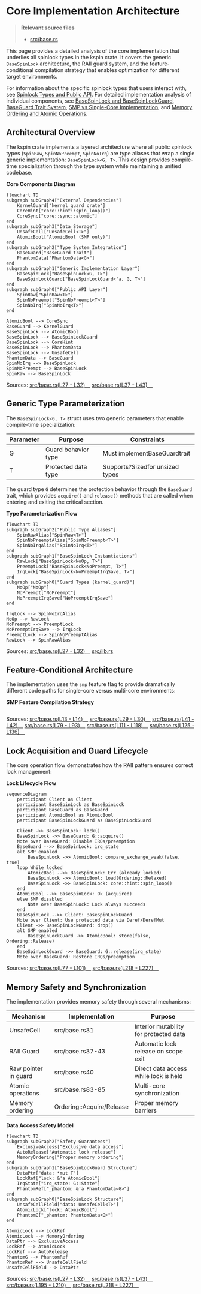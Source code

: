 # Core Implementation Architecture

> **Relevant source files**
> * [src/base.rs](https://github.com/arceos-org/kspin/blob/dfc0ff2c/src/base.rs)

This page provides a detailed analysis of the core implementation that underlies all spinlock types in the kspin crate. It covers the generic `BaseSpinLock` architecture, the RAII guard system, and the feature-conditional compilation strategy that enables optimization for different target environments.

For information about the specific spinlock types that users interact with, see [Spinlock Types and Public API](/arceos-org/kspin/2-spinlock-types-and-public-api). For detailed implementation analysis of individual components, see [BaseSpinLock and BaseSpinLockGuard](/arceos-org/kspin/3.1-basespinlock-and-basespinlockguard), [BaseGuard Trait System](/arceos-org/kspin/3.2-baseguard-trait-system), [SMP vs Single-Core Implementation](/arceos-org/kspin/3.3-smp-vs-single-core-implementation), and [Memory Ordering and Atomic Operations](/arceos-org/kspin/3.4-memory-ordering-and-atomic-operations).

## Architectural Overview

The kspin crate implements a layered architecture where all public spinlock types (`SpinRaw`, `SpinNoPreempt`, `SpinNoIrq`) are type aliases that wrap a single generic implementation: `BaseSpinLock<G, T>`. This design provides compile-time specialization through the type system while maintaining a unified codebase.

**Core Components Diagram**

```mermaid
flowchart TD
subgraph subGraph4["External Dependencies"]
    KernelGuard["kernel_guard crate"]
    CoreHint["core::hint::spin_loop()"]
    CoreSync["core::sync::atomic"]
end
subgraph subGraph3["Data Storage"]
    UnsafeCell["UnsafeCell<T>"]
    AtomicBool["AtomicBool (SMP only)"]
end
subgraph subGraph2["Type System Integration"]
    BaseGuard["BaseGuard trait"]
    PhantomData["PhantomData<G>"]
end
subgraph subGraph1["Generic Implementation Layer"]
    BaseSpinLock["BaseSpinLock<G, T>"]
    BaseSpinLockGuard["BaseSpinLockGuard<'a, G, T>"]
end
subgraph subGraph0["Public API Layer"]
    SpinRaw["SpinRaw<T>"]
    SpinNoPreempt["SpinNoPreempt<T>"]
    SpinNoIrq["SpinNoIrq<T>"]
end

AtomicBool --> CoreSync
BaseGuard --> KernelGuard
BaseSpinLock --> AtomicBool
BaseSpinLock --> BaseSpinLockGuard
BaseSpinLock --> CoreHint
BaseSpinLock --> PhantomData
BaseSpinLock --> UnsafeCell
PhantomData --> BaseGuard
SpinNoIrq --> BaseSpinLock
SpinNoPreempt --> BaseSpinLock
SpinRaw --> BaseSpinLock
```

Sources: [src/base.rs(L27 - L32)&emsp;](https://github.com/arceos-org/kspin/blob/dfc0ff2c/src/base.rs#L27-L32) [src/base.rs(L37 - L43)&emsp;](https://github.com/arceos-org/kspin/blob/dfc0ff2c/src/base.rs#L37-L43)

## Generic Type Parameterization

The `BaseSpinLock<G, T>` struct uses two generic parameters that enable compile-time specialization:

|Parameter|Purpose|Constraints|
| --- | --- | --- |
|G|Guard behavior type|Must implementBaseGuardtrait|
|T|Protected data type|Supports?Sizedfor unsized types|

The guard type `G` determines the protection behavior through the `BaseGuard` trait, which provides `acquire()` and `release()` methods that are called when entering and exiting the critical section.

**Type Parameterization Flow**

```mermaid
flowchart TD
subgraph subGraph2["Public Type Aliases"]
    SpinRawAlias["SpinRaw<T>"]
    SpinNoPreemptAlias["SpinNoPreempt<T>"]
    SpinNoIrqAlias["SpinNoIrq<T>"]
end
subgraph subGraph1["BaseSpinLock Instantiations"]
    RawLock["BaseSpinLock<NoOp, T>"]
    PreemptLock["BaseSpinLock<NoPreempt, T>"]
    IrqLock["BaseSpinLock<NoPreemptIrqSave, T>"]
end
subgraph subGraph0["Guard Types (kernel_guard)"]
    NoOp["NoOp"]
    NoPreempt["NoPreempt"]
    NoPreemptIrqSave["NoPreemptIrqSave"]
end

IrqLock --> SpinNoIrqAlias
NoOp --> RawLock
NoPreempt --> PreemptLock
NoPreemptIrqSave --> IrqLock
PreemptLock --> SpinNoPreemptAlias
RawLock --> SpinRawAlias
```

Sources: [src/base.rs(L27 - L32)&emsp;](https://github.com/arceos-org/kspin/blob/dfc0ff2c/src/base.rs#L27-L32) [src/lib.rs](https://github.com/arceos-org/kspin/blob/dfc0ff2c/src/lib.rs)

## Feature-Conditional Architecture

The implementation uses the `smp` feature flag to provide dramatically different code paths for single-core versus multi-core environments:

**SMP Feature Compilation Strategy**

```

```

Sources: [src/base.rs(L13 - L14)&emsp;](https://github.com/arceos-org/kspin/blob/dfc0ff2c/src/base.rs#L13-L14) [src/base.rs(L29 - L30)&emsp;](https://github.com/arceos-org/kspin/blob/dfc0ff2c/src/base.rs#L29-L30) [src/base.rs(L41 - L42)&emsp;](https://github.com/arceos-org/kspin/blob/dfc0ff2c/src/base.rs#L41-L42) [src/base.rs(L79 - L93)&emsp;](https://github.com/arceos-org/kspin/blob/dfc0ff2c/src/base.rs#L79-L93) [src/base.rs(L111 - L118)&emsp;](https://github.com/arceos-org/kspin/blob/dfc0ff2c/src/base.rs#L111-L118) [src/base.rs(L125 - L136)&emsp;](https://github.com/arceos-org/kspin/blob/dfc0ff2c/src/base.rs#L125-L136)

## Lock Acquisition and Guard Lifecycle

The core operation flow demonstrates how the RAII pattern ensures correct lock management:

**Lock Lifecycle Flow**

```mermaid
sequenceDiagram
    participant Client as Client
    participant BaseSpinLock as BaseSpinLock
    participant BaseGuard as BaseGuard
    participant AtomicBool as AtomicBool
    participant BaseSpinLockGuard as BaseSpinLockGuard

    Client ->> BaseSpinLock: lock()
    BaseSpinLock ->> BaseGuard: G::acquire()
    Note over BaseGuard: Disable IRQs/preemption
    BaseGuard -->> BaseSpinLock: irq_state
    alt SMP enabled
        BaseSpinLock ->> AtomicBool: compare_exchange_weak(false, true)
    loop While locked
        AtomicBool -->> BaseSpinLock: Err (already locked)
        BaseSpinLock ->> AtomicBool: load(Ordering::Relaxed)
        BaseSpinLock ->> BaseSpinLock: core::hint::spin_loop()
    end
    AtomicBool -->> BaseSpinLock: Ok (acquired)
    else SMP disabled
        Note over BaseSpinLock: Lock always succeeds
    end
    BaseSpinLock -->> Client: BaseSpinLockGuard
    Note over Client: Use protected data via Deref/DerefMut
    Client ->> BaseSpinLockGuard: drop()
    alt SMP enabled
        BaseSpinLockGuard ->> AtomicBool: store(false, Ordering::Release)
    end
    BaseSpinLockGuard ->> BaseGuard: G::release(irq_state)
    Note over BaseGuard: Restore IRQs/preemption
```

Sources: [src/base.rs(L77 - L101)&emsp;](https://github.com/arceos-org/kspin/blob/dfc0ff2c/src/base.rs#L77-L101) [src/base.rs(L218 - L227)&emsp;](https://github.com/arceos-org/kspin/blob/dfc0ff2c/src/base.rs#L218-L227)

## Memory Safety and Synchronization

The implementation provides memory safety through several mechanisms:

|Mechanism|Implementation|Purpose|
| --- | --- | --- |
|UnsafeCell<T>|src/base.rs31|Interior mutability for protected data|
|RAII Guard|src/base.rs37-43|Automatic lock release on scope exit|
|Raw pointer in guard|src/base.rs40|Direct data access while lock is held|
|Atomic operations|src/base.rs83-85|Multi-core synchronization|
|Memory ordering|Ordering::Acquire/Release|Proper memory barriers|

**Data Access Safety Model**

```mermaid
flowchart TD
subgraph subGraph2["Safety Guarantees"]
    ExclusiveAccess["Exclusive data access"]
    AutoRelease["Automatic lock release"]
    MemoryOrdering["Proper memory ordering"]
end
subgraph subGraph1["BaseSpinLockGuard Structure"]
    DataPtr["data: *mut T"]
    LockRef["lock: &'a AtomicBool"]
    IrqState["irq_state: G::State"]
    PhantomRef["_phantom: &'a PhantomData<G>"]
end
subgraph subGraph0["BaseSpinLock Structure"]
    UnsafeCellField["data: UnsafeCell<T>"]
    AtomicLock["lock: AtomicBool"]
    PhantomG["_phantom: PhantomData<G>"]
end

AtomicLock --> LockRef
AtomicLock --> MemoryOrdering
DataPtr --> ExclusiveAccess
LockRef --> AtomicLock
LockRef --> AutoRelease
PhantomG --> PhantomRef
PhantomRef --> UnsafeCellField
UnsafeCellField --> DataPtr
```

Sources: [src/base.rs(L27 - L32)&emsp;](https://github.com/arceos-org/kspin/blob/dfc0ff2c/src/base.rs#L27-L32) [src/base.rs(L37 - L43)&emsp;](https://github.com/arceos-org/kspin/blob/dfc0ff2c/src/base.rs#L37-L43) [src/base.rs(L195 - L210)&emsp;](https://github.com/arceos-org/kspin/blob/dfc0ff2c/src/base.rs#L195-L210) [src/base.rs(L218 - L227)&emsp;](https://github.com/arceos-org/kspin/blob/dfc0ff2c/src/base.rs#L218-L227)